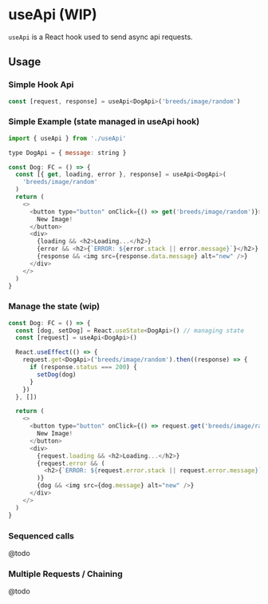 # useApi (WIP)

`useApi` is a React hook used to send async api requests.


## Usage

### Simple Hook Api
```javascript
const [request, response] = useApi<DogApi>('breeds/image/random')
```


### Simple Example (state managed in useApi hook) 

```javascript
import { useApi } from './useApi'

type DogApi = { message: string }

const Dog: FC = () => {
  const [{ get, loading, error }, response] = useApi<DogApi>(
    'breeds/image/random'
  )
  return (
    <>
      <button type="button" onClick={() => get('breeds/image/random')}>
        New Image!
      </button>
      <div>
        {loading && <h2>Loading...</h2>}
        {error && <h2>{`ERROR: ${error.stack || error.message}`}</h2>}
        {response && <img src={response.data.message} alt="new" />}
      </div>
    </>
  )
}
```


### Manage the state (wip)

```javascript
const Dog: FC = () => {
  const [dog, setDog] = React.useState<DogApi>() // managing state
  const [request] = useApi<DogApi>()

  React.useEffect(() => {
    request.get<DogApi>('breeds/image/random').then((response) => {
      if (response.status === 200) {
        setDog(dog)
      }
    })
  }, [])

  return (
    <>
      <button type="button" onClick={() => request.get('breeds/image/random')}>
        New Image!
      </button>
      <div>
        {request.loading && <h2>Loading...</h2>}
        {request.error && (
          <h2>{`ERROR: ${request.error.stack || request.error.message}`}</h2>
        )}
        {dog && <img src={dog.message} alt="new" />}
      </div>
    </>
  )
}
```


### Sequenced calls

@todo


### Multiple Requests / Chaining
@todo